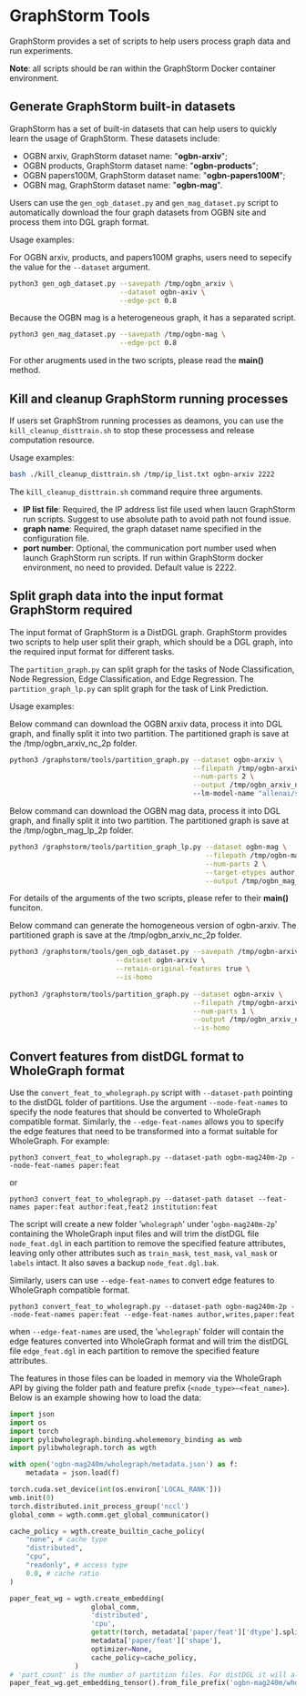 # GraphStorm Tools

GraphStorm provides a set of scripts to help users process graph data and run experiments.

**Note**: all scripts should be ran within the GraphStorm Docker container environment.

## Generate GraphStorm built-in datasets
GraphStorm has a set of built-in datasets that can help users to quickly learn the usage of GraphStorm. These datasets include:
- OGBN arxiv, GraphStorm dataset name: "**ogbn-arxiv**";
- OGBN products, GraphStorm dataset name: "**ogbn-products**";
- OGBN papers100M, GraphStorm dataset name: "**ogbn-papers100M**";
- OGBN mag, GraphStorm dataset name: "**ogbn-mag**".

Users can use the `gen_ogb_dataset.py` and `gen_mag_dataset.py` script to automatically download the four graph datasets from OGBN site and process them into DGL graph format.

Usage examples:

For OGBN arxiv, products, and papers100M graphs, users need to sepecify the value for the `--dataset` argument.
```bash
python3 gen_ogb_dataset.py --savepath /tmp/ogbn_arxiv \
                           --dataset ogbn-axiv \
                           --edge-pct 0.8
```
Because the OGBN mag is a heterogeneous graph, it has a separated script.
```bash
python3 gen_mag_dataset.py --savepath /tmp/ogbn-mag \
                           --edge-pct 0.8
```

For other arugments used in the two scripts, please read the **main()** method.

## Kill and cleanup GraphStorm running processes
If users set GraphStrom running processes as deamons, you can use the `kill_cleanup_disttrain.sh` to stop these processess and release computation resource.

Usage examples:

```bash
bash ./kill_cleanup_disttrain.sh /tmp/ip_list.txt ogbn-arxiv 2222
```

The `kill_cleanup_disttrain.sh` command require three arguments.
- **IP list file**: Required, the IP address list file used when laucn GraphStorm run scripts. Suggest to use absolute path to avoid path not found issue.
- **graph name**: Required, the graph dataset name specified in the configuration file.
- **port number**: Optional, the communication port number used when launch GraphStorm run scripts. If run within GraphStorm docker environment, no need to provided. Default value is 2222.

## Split graph data into the input format GraphStorm required
The input format of GraphStorm is a DistDGL graph. GraphStorm provides two scripts to help user split their graph, which should be a DGL graph, into the required input format for different tasks.

The `partition_graph.py` can split graph for the tasks of Node Classification, Node Regression, Edge Classification, and Edge Regression. The `partition_graph_lp.py` can split graph for the task of Link Prediction.

Usage examples:

Below command can download the OGBN arxiv data, process it into DGL graph, and finally split it into two partition. The partitioned graph is save at the /tmp/ogbn_arxiv_nc_2p folder.
```bash
python3 /graphstorm/tools/partition_graph.py --dataset ogbn-arxiv \
                                             --filepath /tmp/ogbn-arxiv-nc/ \
                                             --num-parts 2 \
                                             --output /tmp/ogbn_arxiv_nc_2p
                                             --lm-model-name "allenai/scibert_scivocab_uncased"
```

Below command can download the OGBN mag data, process it into DGL graph, and finally split it into two partition. The partitioned graph is save at the /tmp/ogbn_mag_lp_2p folder.
```bash
python3 /graphstorm/tools/partition_graph_lp.py --dataset ogbn-mag \
                                                --filepath /tmp/ogbn-mag-lp/ \
                                                --num-parts 2 \
                                                --target-etypes author,writes,paper \
                                                --output /tmp/ogbn_mag_lp_2p
```

For details of the arguments of the two scripts, please refer to their **main()** funciton.

Below command can generate the homogeneous version of ogbn-arxiv. The partitioned graph is save at the /tmp/ogbn_arxiv_nc_2p folder.
```bash
python3 /graphstorm/tools/gen_ogb_dataset.py --savepath /tmp/ogbn-arxiv-nc/  \
                          --dataset ogbn-arxiv \
                          --retain-original-features true \
                          --is-homo
                           
python3 /graphstorm/tools/partition_graph.py --dataset ogbn-arxiv \
                                             --filepath /tmp/ogbn-arxiv-nc/ \
                                             --num-parts 1 \
                                             --output /tmp/ogbn_arxiv_nc_train_val_1p_4t  \
                                             --is-homo     
```

## Convert features from distDGL format to WholeGraph format

Use the `convert_feat_to_wholegraph.py` script with `--dataset-path` pointing to the distDGL folder of partitions. Use the argument `--node-feat-names` to specify the node features that should be converted to WholeGraph compatible format. Similarly, the `--edge-feat-names` allows you to specify the edge features that need to be transformed into a format suitable for WholeGraph. For example:

```
python3 convert_feat_to_wholegraph.py --dataset-path ogbn-mag240m-2p --node-feat-names paper:feat
```
or
```
python3 convert_feat_to_wholegraph.py --dataset-path dataset --feat-names paper:feat author:feat,feat2 institution:feat
```

The script will create a new folder '`wholegraph`' under '`ogbn-mag240m-2p`' containing the WholeGraph input files and will trim the distDGL file `node_feat.dgl` in each partition to remove the specified feature attributes, leaving only other attributes such as `train_mask`, `test_mask`, `val_mask` or  `labels` intact. It also saves a backup `node_feat.dgl.bak`.

Similarly, users can use  `--edge-feat-names` to convert edge features to WholeGraph compatible format.

```
python3 convert_feat_to_wholegraph.py --dataset-path ogbn-mag240m-2p --node-feat-names paper:feat --edge-feat-names author,writes,paper:feat
```

when `--edge-feat-names` are used, the  '`wholegraph`' folder will contain the edge features converted into WholeGraph format and will trim the distDGL file `edge_feat.dgl` in each partition to remove the specified feature attributes.

The features in those files can be loaded in memory via the WholeGraph API by giving the folder path and feature prefix (`<node_type>~<feat_name>`).
Below is an example showing how to load the data:
```python
import json
import os
import torch
import pylibwholegraph.binding.wholememory_binding as wmb
import pylibwholegraph.torch as wgth

with open('ogbn-mag240m/wholegraph/metadata.json') as f:
    metadata = json.load(f)

torch.cuda.set_device(int(os.environ['LOCAL_RANK']))
wmb.init(0)
torch.distributed.init_process_group('nccl')
global_comm = wgth.comm.get_global_communicator()

cache_policy = wgth.create_builtin_cache_policy(
    "none", # cache type
    "distributed",
    "cpu",
    "readonly", # access type
    0.0, # cache ratio
)

paper_feat_wg = wgth.create_embedding(
                    global_comm,
                    'distributed',
                    'cpu',
                    getattr(torch, metadata['paper/feat']['dtype'].split('.')[1]),
                    metadata['paper/feat']['shape'],
                    optimizer=None,
                    cache_policy=cache_policy,
                )
# 'part_count' is the number of partition files. For distDGL it will always be the number of machines.
paper_feat_wg.get_embedding_tensor().from_file_prefix('ogbn-mag240m/wholegraph/paper~feat', part_count=4)
```


